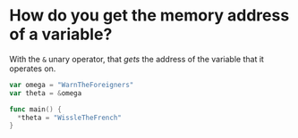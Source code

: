 # How do you get the memory address of a variable?

With the `&` unary operator, that _gets_ the address
of the variable that it operates on.

```go
var omega = "WarnTheForeigners"
var theta = &omega

func main() {
  *theta = "WissleTheFrench"
}
```
